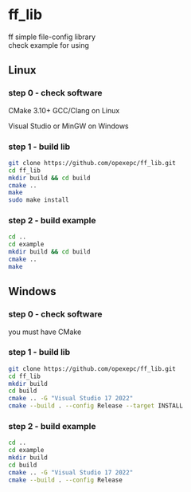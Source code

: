 # ff_lib
ff simple file-config library  
check example for using

## Linux
### step 0 - check software
CMake 3.10+
GCC/Clang on Linux

Visual Studio or MinGW on Windows
### step 1 - build lib
```bash
git clone https://github.com/opexepc/ff_lib.git
cd ff_lib
mkdir build && cd build
cmake ..
make
sudo make install
```

### step 2 - build example
```bash
cd ..
cd example
mkdir build && cd build
cmake ..
make
```

## Windows
### step 0 - check software
you must have CMake
### step 1 - build lib
```bash
git clone https://github.com/opexepc/ff_lib.git
cd ff_lib
mkdir build
cd build
cmake .. -G "Visual Studio 17 2022"
cmake --build . --config Release --target INSTALL
```

### step 2 - build example
```bash
cd ..
cd example
mkdir build
cd build
cmake .. -G "Visual Studio 17 2022"
cmake --build . --config Release
```
